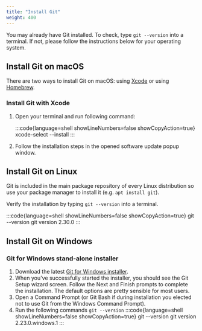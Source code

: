 ```yaml
---
title: "Install Git"
weight: 400
---
```


You may already have Git installed. To check, type `git --version` into a terminal. If not, please follow the instructions below for your operating system.

## Install Git on macOS

There are two ways to install Git on macOS: using [Xcode](https://developer.apple.com/xcode/) or using [Homebrew](https://brew.sh/).

### Install Git with Xcode

1. Open your terminal and run following command:

   :::code{language=shell showLineNumbers=false showCopyAction=true}
    xcode-select --install
   :::

1. Follow the installation steps in the opened software update popup window.

## Install Git on Linux

Git is included in the main package repository of every Linux distribution so use your package manager to install it (e.g. `apt install git`).

Verify the installation by typing `git --version` into a terminal.

:::code{language=shell showLineNumbers=false showCopyAction=true}
git --version
git version 2.30.0
:::

## Install Git on Windows

### Git for Windows stand-alone installer

1. Download the latest [Git for Windows installer](https://git-for-windows.github.io/).
1. When you've successfully started the installer, you should see the Git Setup wizard screen. Follow the Next and Finish
 prompts to complete the installation. The default options are pretty sensible for most users.
1. Open a Command Prompt (or Git Bash if during installation you elected not to use Git from the Windows Command Prompt).
1. Run the following commands `git --version`
:::code{language=shell showLineNumbers=false showCopyAction=true}
git --version
git version 2.23.0.windows.1
:::
